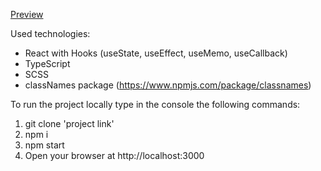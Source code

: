 [Preview](https://victance.github.io/react_GET-POST-pixel-perfect-page/)

Used technologies:
 * React with Hooks (useState, useEffect, useMemo, useCallback)
 * TypeScript
 * SCSS
 * classNames package (https://www.npmjs.com/package/classnames)

To run the project locally type in the console the following commands:
1. git clone 'project link'
2. npm i
3. npm start
4. Open your browser at http://localhost:3000
